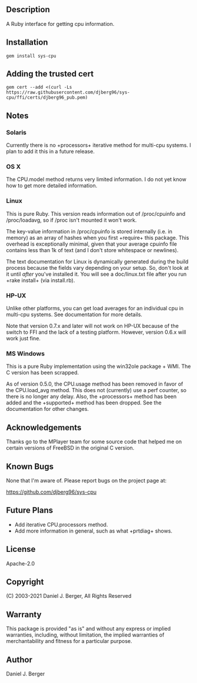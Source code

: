## Description
A Ruby interface for getting cpu information.

## Installation
`gem install sys-cpu`

## Adding the trusted cert
`gem cert --add <(curl -Ls https://raw.githubusercontent.com/djberg96/sys-cpu/ffi/certs/djberg96_pub.pem)`

## Notes
### Solaris
Currently there is no +processors+ iterative method for multi-cpu systems.
I plan to add it this in a future release.
   
### OS X
The CPU.model method returns very limited information. I do not yet know
how to get more detailed information.

### Linux
This is pure Ruby. This version reads information out of /proc/cpuinfo and
/proc/loadavg, so if /proc isn't mounted it won't work.

The key-value information in /proc/cpuinfo is stored internally (i.e. in
memory) as an array of hashes when you first +require+ this package. This
overhead is exceptionally minimal, given that your average cpuinfo file
contains less than 1k of text (and I don't store whitespace or newlines).

The text documentation for Linux is dynamically generated during the
build process because the fields vary depending on your setup. So, don't
look at it until *after* you've installed it.  You will see a doc/linux.txt
file after you run +rake install+ (via install.rb).

### HP-UX
Unlike other platforms, you can get load averages for an individual cpu in
multi-cpu systems. See documentation for more details.

Note that version 0.7.x and later will not work on HP-UX because of the
switch to FFI and the lack of a testing platform. However, version 0.6.x
will work just fine.

### MS Windows
This is a pure Ruby implementation using the win32ole package + WMI. The C
version has been scrapped. 

As of version 0.5.0, the CPU.usage method has been removed in favor of the
CPU.load_avg method. This does not (currently) use a perf counter, so there
is no longer any delay. Also, the +processors+ method has been added and the
+supported+ method has been dropped. See the documentation for other changes.
   
## Acknowledgements
Thanks go to the MPlayer team for some source code that helped me on
certain versions of FreeBSD in the original C version.

## Known Bugs
None that I'm aware of. Please report bugs on the project page at:

https://github.com/djberg96/sys-cpu

## Future Plans
* Add iterative CPU.processors method.
* Add more information in general, such as what +prtdiag+ shows.

## License
Apache-2.0

## Copyright
(C) 2003-2021 Daniel J. Berger, All Rights Reserved

## Warranty
This package is provided "as is" and without any express or
implied warranties, including, without limitation, the implied
warranties of merchantability and fitness for a particular purpose.

## Author
Daniel J. Berger
